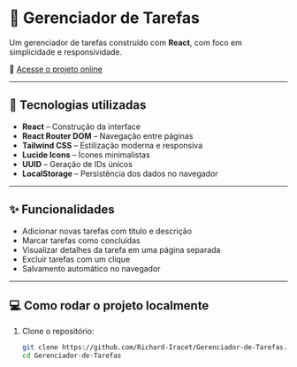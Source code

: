 # 📝 Gerenciador de Tarefas

Um gerenciador de tarefas construído com **React**, com foco em simplicidade e responsividade.

🔗 [Acesse o projeto online](https://gerenciador-de-tarefas-lime.vercel.app/)

---

## 🚀 Tecnologias utilizadas

- **React** – Construção da interface
- **React Router DOM** – Navegação entre páginas
- **Tailwind CSS** – Estilização moderna e responsiva
- **Lucide Icons** – Ícones minimalistas
- **UUID** – Geração de IDs únicos
- **LocalStorage** – Persistência dos dados no navegador

---

## ✨ Funcionalidades

- Adicionar novas tarefas com título e descrição
- Marcar tarefas como concluídas
- Visualizar detalhes da tarefa em uma página separada
- Excluir tarefas com um clique
- Salvamento automático no navegador

---

## 💻 Como rodar o projeto localmente

1. Clone o repositório:
   ```bash
   git clone https://github.com/Richard-Iracet/Gerenciador-de-Tarefas.git
   cd Gerenciador-de-Tarefas
